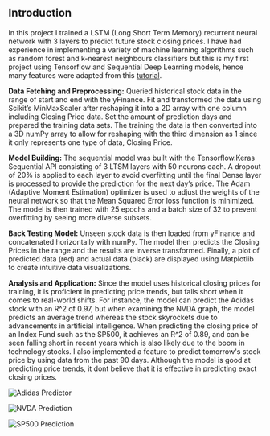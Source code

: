 ## Introduction
In this project I trained a LSTM (Long Short Term Memory) recurrent neural network with 3 layers to predict future stock closing prices. I have had experience in implementing a variety of machine learning algorithms such as random forest and k-nearest neighbours classifiers but this is my first project using Tensorflow and Sequential Deep Learning models, hence many features were adapted from this [tutorial](https://www.youtube.com/watch?v=PuZY9q-aKLw&t=1099s&ab_channel=NeuralNine).

**Data Fetching and Preprocessing:** Queried historical stock data in the range of start and end with the yFinance. Fit and transformed the data using Scikit’s MinMaxScaler after reshaping it into a 2D array with one column including Closing Price data. Set the amount of prediction days and prepared the training data sets. The training the data is then converted into a 3D numPy array to allow for reshaping with the third dimension as 1 since it only represents one type of data, Closing Price.

**Model Building:** The sequential model was built with the Tensorflow.Keras Sequential API consisting of 3 LTSM layers with 50 neurons each. A dropout of 20% is applied to each layer to avoid overfitting until the final Dense layer is processed to provide the prediction for the next day’s price. The Adam (Adaptive Moment Estimation) optimizer is used to adjust the weights of the neural network so that the Mean Squared Error loss function is minimized. The model is then trained with 25 epochs and a batch size of 32 to prevent overfitting by seeing more diverse subsets.

**Back Testing Model:** Unseen stock data is then loaded from yFinance and concatenated horizontally with numPy. The model then predicts the Closing Prices in the range and the results are inverse transformed. Finally, a plot of predicted data (red) and actual data (black) are displayed using Matplotlib to create intuitive data visualizations.

**Analysis and Application:** Since the model uses historical closing prices for training, it is proficient in predicting price trends, but falls short when it comes to real-world shifts. For instance, the model can predict the Adidas stock with an R^2 of 0.97, but when examining the NVDA graph, the model predicts an average trend whereas the stock skyrockets due to advancements in artificial intelligence. When predicting the closing price of an Index Fund such as the SP500, it achieves an R^2 of 0.89, and can be seen falling short in recent years which is also likely due to the boom in technology stocks. I also implemented a feature to predict tomorrow's stock price by using data from the past 90 days. Although the model is good at predicting price trends, it dont believe that it is effective in predicting exact closing prices.

![Adidas Predictor](https://github.com/user-attachments/assets/c9e98c1b-46f2-4657-914b-af91f5e00211)

![NVDA Prediction](https://github.com/user-attachments/assets/a861d670-ad49-4698-b5de-64916cd43e09)

![SP500 Prediction](https://github.com/user-attachments/assets/c00513da-ef29-4bf0-8e90-db55808cdf2b)



